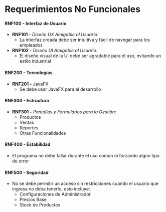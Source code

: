 # Requerimientos No Funcionales

#### RNF100 - Interfaz de Usuario
- **RNF101 -** *Diseño UX Amigable al Usuario:*
	- La interfaz creada debe ser intuitiva y fácil de navegar para los empleados
- **RNF102 -** *Diseño UI Amigable al Usuario:*
	- El diseño visual de la UI debe ser agradable para el uso, evitando un estilo industrial

#### RNF200 - Tecnologías
- **RNF201 -** JavaFX
	- Se debe usar JavaFX para el desarrollo

#### RNF300 - Estructura
- **RNF301 -** *Pantallas y Formularios para la Gestión:*
	- Productos
	- Ventas
	- Reportes
	- Otras Funcionalidades

#### RNF400 - Estabilidad
- El programa no debe fallar durante el uso común ni forzando algún tipo de error

#### RNF500 - Seguridad
- No se debe permitir un acceso sin restricciones cuando el usuario que ingresa no deba tenerlo, esto incluye:
	- Configuraciones de Administrador
	- Precios Base
	- Stock de Productos